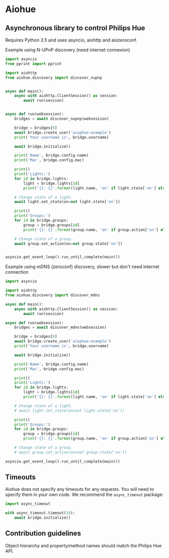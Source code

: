 # Aiohue
## Asynchronous library to control Philips Hue

Requires Python 3.5 and uses asyncio, aiohttp and aiozeroconf.


Example using N-UPnP discovery (need internet connexion)
```python
import asyncio
from pprint import pprint

import aiohttp
from aiohue.discovery import discover_nupnp


async def main():
    async with aiohttp.ClientSession() as session:
        await run(session)


async def run(websession):
    bridges = await discover_nupnp(websession)

    bridge = bridges[0]
    await bridge.create_user('aiophue-example')
    print('Your username is', bridge.username)

    await bridge.initialize()

    print('Name', bridge.config.name)
    print('Mac', bridge.config.mac)

    print()
    print('Lights:')
    for id in bridge.lights:
        light = bridge.lights[id]
        print('{}: {}'.format(light.name, 'on' if light.state['on'] else 'off'))

    # Change state of a light.
    await light.set_state(on=not light.state['on'])

    print()
    print('Groups:')
    for id in bridge.groups:
        group = bridge.groups[id]
        print('{}: {}'.format(group.name, 'on' if group.action['on'] else 'off'))

    # Change state of a group.
    await group.set_action(on=not group.state['on'])


asyncio.get_event_loop().run_until_complete(main())
```

Example using mDNS (zeroconf) discovery, slower but don't need internet connection
```python
import asyncio

import aiohttp
from aiohue.discovery import discover_mdns

async def main():
    async with aiohttp.ClientSession() as session:
        await run(session)

async def run(websession):
    bridges = await discover_mdns(websession)

    bridge = bridges[0]
    await bridge.create_user('aiophue-example')
    print('Your username is', bridge.username)

    await bridge.initialize()

    print('Name', bridge.config.name)
    print('Mac', bridge.config.mac)

    print()
    print('Lights:')
    for id in bridge.lights:
        light = bridge.lights[id]
        print('{}: {}'.format(light.name, 'on' if light.state['on'] else 'off'))

    # Change state of a light.
    # await light.set_state(on=not light.state['on'])

    print()
    print('Groups:')
    for id in bridge.groups:
        group = bridge.groups[id]
        print('{}: {}'.format(group.name, 'on' if group.action['on'] else 'off'))

    # Change state of a group.
    # await group.set_action(on=not group.state['on'])

asyncio.get_event_loop().run_until_complete(main())
```

## Timeouts

Aiohue does not specify any timeouts for any requests. You will need to specify them in your own code. We recommend the `async_timeout` package:

```python
import async_timeout

with async_timeout.timeout(10):
    await bridge.initialize()
```

## Contribution guidelines

Object hierarchy and property/method names should match the Philips Hue API.
